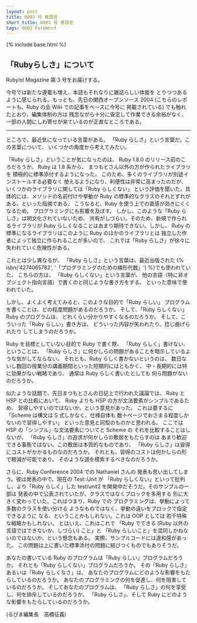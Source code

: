 ```yaml
---
layout: post
title: 0003 号 巻頭言
short_title: 0003 号 巻頭言
tags: 0003 ForeWord
---
```

{% include base.html %}


## 「Rubyらしさ」について

Rubyist Magazine 第 3 号をお届けする。

今号では新たな連載も増え、本誌もそれなりに雑誌らしい体裁を
とりつつあるように感じられる。もっとも、先日の関西オープンソース
2004 (こちらのレポートも、Ruby の会 Wiki での記事をベースに今号に
掲載されている) でも触れたとおり、編集体制の方は
残念ながら十分に安定して作業できる余裕がなく、
一部の人間にしわ寄せが来ているのが正直なところである。

----

ところで、最近気になっている言葉がある。
「Ruby らしさ」という言葉だ。この言葉について、
いくつかの角度から考えてみたい。

「Ruby らしさ」ということが気になったのは、
Ruby 1.8.0 のリリース前のころだろうか。 Ruby は 1.8 系から、
まつもとさん以外の方が作られたライブラリを
積極的に標準添付するようになった。
このため、多くのライブラリが別途インストールする必要なく
使えるようになり、利便性は非常に高まったのだが、
いくつかのライブラリに関しては「Ruby らしくない」
という評価を聞いた。具体的には、メソッドの名前付けや挙動が
Ruby の標準的なクラスのそれとずれがある、といった指摘である。
こうなると、Ruby を使う上での直感が効きにくくなるため、
プログラミングにも影響を及ぼす。
しかし、このような「Ruby らしさ」は明文化されていないため、
共有がしづらい。そのため、新規で作られるライブラリが
Ruby らしくなることはあまり期待できない。しかし、
Ruby の標準になるライブラリはこのように Ruby のほかのライブラリとは
独立した作者によって独立に作られることが多いので、
これでは「Ruby らしさ」が徐々に失われていく危険性がある。

これとは少し異なるが、
「Ruby らしさ」という言葉は、最近出版された
{% isbn('4274065782', '「プログラミングのための線形代数」') %}でも使われていた。
こちらの方は、
「Ruby らしくない」という言葉が、
他の言語（特に非オブジェクト指向言語）で書くのと同じような書き方をする、
といった意味で使われていた。

しかし、よくよく考えてみると、このような目的で「Ruby らしい」
プログラムを書くことは、どの程度問題があるのだろうか。
そして、「Ruby らしくない」 Ruby のプログラムは、
どれくらい分かりやすくなるのだろうか。
そして、こういった「Ruby らしい」書き方は、
どういった内容が失われたり、捻じ曲げられたり
してしまうのだろうか。

Ruby を目標としていない目的で Ruby で書く際、
「Ruby らしく」書けない、ということは、
「Ruby らしさ」に何かしらの問題があることを暗示しているような気がしてならない。
それとも、Ruby らしく書かないというのは、
数日ないし数回の授業分の講義期間といった短期的にはともかく、
中・長期的には特に効果がない戦略であり、
通常は Ruby らしく書いたとしても
何ら問題がないのだろうか。

似たような話題で、先日まつもとさんの日記上で行われた議論では、
Ruby と HSP との比較において、
Ruby よりも HSP の方が文法要素がシンプルであるため、
習得しやすいのではないか、という意見があった。
これは要するに「Scheme は構文は S 式しかなく、仕様自体も
数十ページでおさまる程度しかないので習得しやすい」
といった意見と同型のものかと思われる。
ここでは HSP の「シンプル」な文法要素についてと Scheme の
それを比較することはしないが、
「Ruby らしさ」の追求が何かしらの敷居をもたらすのは
あまり歓迎できる事態ではない。この敷居は本質的なものであり、
「Ruby らしさ」は習得にコストがかかるものなのだろうか。
それとも、習得のコストは何かしらの形で軽減が可能であり、
そのような道を模索するべきなのだろうか。

さらに、Ruby Conference 2004 での Nathaniel さんの
発表も思い出してしまう。彼は発表の中で、現在の Test::Unit が
「Ruby らしくない」といって批判し、より「Ruby らしく」した
test/unit2 を開発中だそうだ。そのサンプルの一部は
発表の中で公表されていたが、クラスではなくブロックを多用する
形に大きく変わっていた。これはつまり、Ruby での
プログラミングは、挙動によって多数のクラスを使い分ける
ようなものではなく、挙動の違いをブロックで指定できるように
なる、ということかもしれない。これは OOP としては
若干特殊な戦略かもしれない。
とはいえ、これはこれで
「Ruby でできる (Ruby 以外の言語ではできないか、しづらい) こと」と
「Ruby らしいこと」を混同しかねないのではないか、という懸念もある。
実際、サンプルコードには違和感があった。
この問題は上に書いた標準添付の問題に結びつくものでもありそうだ。

あなたの書いている Ruby のプログラムは「Ruby らしい」プログラムだろうか。
それとも「Ruby らしくない」プログラムだろうか。
その「Ruby らしさ」あるいは「Ruby らしくなさ」は、
あなたのプログラムにどのような影響をもたらしているのだろうか。
あなたのプログラミングの何を促進し、何を阻害しているのだろうか。
そしてあなたのプログラムは、
「Ruby らしさ」の何を享受し、何を排斥しているのだろうか。
「Ruby らしさ」、そして Ruby にどのような影響をもたらしているのだろうか。

(るびま編集長　高橋征義)



